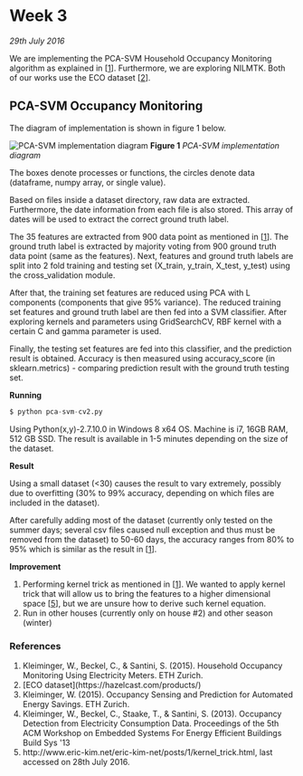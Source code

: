 # Week 3
*29th July 2016*

We are implementing the PCA-SVM Household Occupancy Monitoring algorithm as explained in [[1](#household)]. Furthermore, we are exploring NILMTK. Both of our works use the ECO dataset [[2](#eco)].

## PCA-SVM Occupancy Monitoring
The diagram of implementation is shown in figure 1 below.

![PCA-SVM implementation diagram](../images/pca-svm.png)
    **Figure 1** *PCA-SVM implementation diagram*
    
The boxes denote processes or functions, the circles denote data (dataframe, numpy array, or single value). 

Based on files inside a dataset directory, raw data are extracted. Furthermore, the date information from each file is also stored. This array of dates will be used to extract the correct ground truth label.

The 35 features are extracted from 900 data point as mentioned in [[1](#household)]. The ground truth label is extracted by majority voting from 900 ground truth data point (same as the features). Next, features and ground truth labels are split into 2 fold training and testing set (X_train, y_train, X_test, y_test) using the cross_validation module.

After that, the training set features are reduced using PCA with L components (components that give 95% variance). The reduced training set features and ground truth label are then fed into a SVM classifier. After exploring kernels and parameters using GridSearchCV, RBF kernel with a certain C and gamma parameter is used.

Finally, the testing set features are fed into this classifier, and the prediction result is obtained. Accuracy is then measured using accuracy_score (in sklearn.metrics) - comparing prediction result with the ground truth testing set.

**Running**

```py
$ python pca-svm-cv2.py
```

Using Python(x,y)-2.7.10.0 in Windows 8 x64 OS. Machine is i7, 16GB RAM, 512 GB SSD. The result is available in 1-5 minutes depending on the size of the dataset.

**Result**

Using a small dataset (<30) causes the result to vary extremely, possibly due to overfitting (30% to 99% accuracy, depending on which files are included in the dataset). 

After carefully adding most of the dataset (currently only tested on the summer days; several csv files caused null exception and thus must be removed from the dataset) to 50-60 days, the accuracy ranges from 80% to 95% which is similar as the result in [[1](#household)].

**Improvement**
1. Performing kernel trick as mentioned in [[1](#household)]. We wanted to apply kernel trick that will allow us to bring the features to a higher dimensional space [[5](#trick)], but we are unsure how to derive such kernel equation.
2. Run in other houses (currently only on house #2) and other season (winter)

### References
1. <div id="household"/> Kleiminger, W., Beckel, C., & Santini, S. (2015). Household Occupancy Monitoring Using Electricity Meters. ETH Zurich.
2. <div id="eco"/> [ECO dataset](https://hazelcast.com/products/)
3. <div id="occupancy"/> Kleiminger, W. (2015). Occupancy Sensing and Prediction for Automated Energy Savings. ETH Zurich.
4. <div id="buildsys"/> Kleiminger, W., Beckel, C., Staake, T., & Santini, S. (2013). Occupancy Detection from Electricity Consumption Data. Proceedings of the 5th ACM Workshop on Embedded Systems For Energy Efficient Buildings Build Sys '13
5. <div id="trick"/> http://www.eric-kim.net/eric-kim-net/posts/1/kernel_trick.html, last accessed on 28th July 2016.
